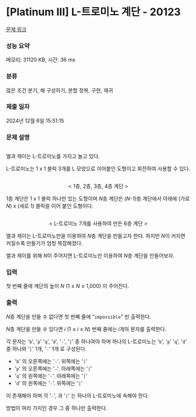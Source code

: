 # [Platinum III] L-트로미노 계단 - 20123 

[문제 링크](https://www.acmicpc.net/problem/20123) 

### 성능 요약

메모리: 31120 KB, 시간: 36 ms

### 분류

많은 조건 분기, 해 구성하기, 분할 정복, 구현, 재귀

### 제출 일자

2024년 12월 6일 15:51:15

### 문제 설명

<p style="text-align: center;"><img alt="" src="https://upload.acmicpc.net/1ca0cce9-314c-46bc-8a1a-70425b4a9d93/-/preview/"></p>

<p>엘과 제이는 L-트로미노를 가지고 놀고 있다.</p>

<p>L-트로미노는 1 x 1 블럭 3개를 L 모양으로 이어붙인 도형이고 회전하여 사용할 수 있다.</p>

<p style="text-align: center;"><img alt="" src="https://upload.acmicpc.net/54cb901f-0f9b-40a6-a8c4-044b2dd2ddfc/-/preview/"></p>

<p style="text-align: center;">< 1층, 2층, 3층, 4층 계단 ></p>

<p>1층 계단은 1 x 1 블럭 하나만 있는 도형이며 <em>N</em>층 계단은 <em>(N-1)</em>층 계단에서 아래에 (가로 <em>N</em>) x (세로 1) 블럭을 이어 붙인 도형이다.</p>

<p style="text-align: center;"><img alt="" src="https://upload.acmicpc.net/3b1c15cb-ad9a-401b-965c-d2d72575edf4/-/preview/"></p>

<p style="text-align: center;">< L-트로미노 7개를 사용하여 만든 6층 계단 ></p>

<p>엘과 제이는 L-트로미노만을 이용하여 <em>N</em>층 계단을 만들고자 한다. 하지만 <em>N</em>이 커지면 커질수록 만들기가 엄청 복잡해졌다.</p>

<p>엘과 제이를 위해 <em>N</em>이 주어지면 L-트로미노만 이용하여 <em>N</em>층 계단을 만들어보자.</p>

### 입력 

 <p>첫 번째 줄에 계단의 높이 <em>N</em> (1 ≤ <em>N</em> ≤ 1,000) 이 주어진다.</p>

### 출력 

 <p><em>N</em>층 계단을 만들 수 없다면 첫 번째 줄에 "<code>impossible</code>" 만 출력한다.</p>

<p><em>N</em>층 계단을 만들 수 있다면 <em>i</em> (1 ≤ <em>i</em> ≤ <em>N</em>) 번째 줄에는 <em>i</em>개의 문자를 출력한다.</p>

<p>각 문자는 '<code>b</code>', '<code>p</code>' '<code>q</code>', '<code>d</code>', '<code>-</code>', '<code>|</code>' 중 하나여야 하며 하나의 L-트로미노는 '<code>b</code>', '<code>p</code>' '<code>q</code>', '<code>d</code>' 중 하나와 '<code>|</code>' 1개, '<code>-</code>' 1개 로 구성된다.</p>

<ul>
	<li>'<code>b</code>' 의 오른쪽에는 '<code>-</code>'. 위쪽에는 '<code>|</code>'</li>
	<li>'<code>p</code>' 의 오른쪽에는 '<code>-</code>'. 아래쪽에는 '<code>|</code>'</li>
	<li>'<code>q</code>' 의 왼쪽에는 '<code>-</code>'. 아래쪽에는 '<code>|</code>'</li>
	<li>'<code>d</code>' 의 왼쪽에는 '<code>-</code>'. 위쪽에는 '<code>|</code>'</li>
</ul>

<p>이 존재해야 하며 각 '<code>-</code>', 과 '<code>|</code>' 는 하나의 L-트로미노에 속해야 한다.</p>

<p>방법이 여러 가지인 경우 그 중 하나만 출력한다.</p>

